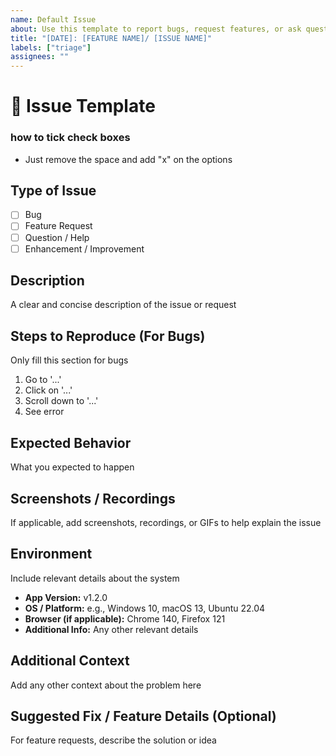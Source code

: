 ```yaml
---
name: Default Issue
about: Use this template to report bugs, request features, or ask questions
title: "[DATE]: [FEATURE NAME]/ [ISSUE NAME]"
labels: ["triage"]
assignees: ""
---
```

# 📝 Issue Template

### how to tick check boxes
- Just remove the space and add "x" on the options

## Type of Issue
<!-- Select one by removing the others -->
- [ ] Bug
- [ ] Feature Request
- [ ] Question / Help
- [ ] Enhancement / Improvement

## Description
A clear and concise description of the issue or request

## Steps to Reproduce (For Bugs)
Only fill this section for bugs
1. Go to '...'
2. Click on '...'
3. Scroll down to '...'
4. See error

## Expected Behavior
What you expected to happen

## Screenshots / Recordings
If applicable, add screenshots, recordings, or GIFs to help explain the issue

## Environment
Include relevant details about the system
- **App Version:** v1.2.0
- **OS / Platform:** e.g., Windows 10, macOS 13, Ubuntu 22.04
- **Browser (if applicable):** Chrome 140, Firefox 121
- **Additional Info:** Any other relevant details

## Additional Context
Add any other context about the problem here

## Suggested Fix / Feature Details (Optional)
For feature requests, describe the solution or idea